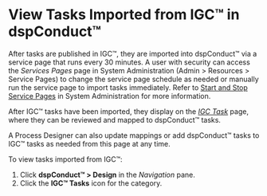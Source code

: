 # View Tasks Imported from IGC™ in dspConduct™

After tasks are published in IGC™, they are imported into dspConduct™
via a service page that runs every 30 minutes. A user with security can
access the *Services Pages* page in System Administration (Admin \>
Resources \> Service Pages) to change the service page schedule as
needed or manually run the service page to import tasks immediately.
Refer to [Start and Stop Service
Pages](../../../Platform/Sys_Admin/Use_Cases/Stop_and_Start_Service_Pages.htm)
in System Administration for more information.

After IGC™ tasks have been imported, they display on the *[IGC
Task](../Page_Desc/IGC_Task.htm)* page, where they can be reviewed and
mapped to dspConduct™ tasks.

A Process Designer can also update mappings or add dspConduct™ tasks to
IGC™ tasks as needed from this page at any time.

To view tasks imported from IGC™:

1.  Click **dspConduct™ \> Design** in the *Navigation* pane.
2.  Click the **IGC™ Tasks** icon for the category.
